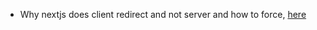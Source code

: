 - Why nextjs does client redirect and not server and how to force, [here](https://stackoverflow.com/questions/57376992/in-nextjs-how-to-programatically-trigger-server-side-rendering)